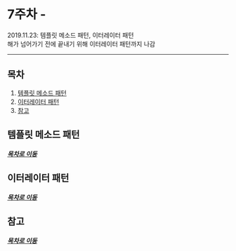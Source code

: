 7주차 - 
=======
2019.11.23: 템플릿 메소드 패턴, 이터레이터 패턴  
해가 넘어가기 전에 끝내기 위해 이터레이터 패턴까지 나감
- - - -
## 목차
1. [템플릿 메소드 패턴](#템플릿-메소드-패턴)
2. [이터레이터 패턴](#이터레이터-패턴)
3. [참고](#참고)
	
## 템플릿 메소드 패턴


##### [목차로 이동](#목차)

## 이터레이터 패턴


##### [목차로 이동](#목차)

## 참고


##### [목차로 이동](#목차)